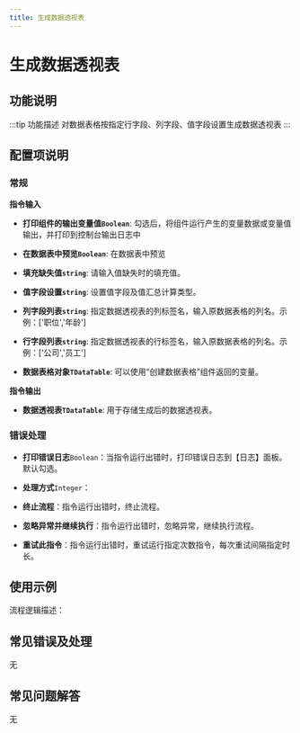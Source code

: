 ```yaml
---
title: 生成数据透视表
---
```


# 生成数据透视表

## 功能说明

:::tip 功能描述
对数据表格按指定行字段、列字段、值字段设置生成数据透视表
:::

## 配置项说明

### 常规

**指令输入**

- **打印组件的输出变量值`Boolean`**: 勾选后，将组件运行产生的变量数据或变量值输出，并打印到控制台输出日志中

- **在数据表中预览`Boolean`**: 在数据表中预览

- **填充缺失值`string`**: 请输入值缺失时的填充值。

- **值字段设置`string`**: 设置值字段及值汇总计算类型。

- **列字段列表`string`**: 指定数据透视表的列标签名，输入原数据表格的列名。示例：['职位','年龄']

- **行字段列表`string`**: 指定数据透视表的行标签名，输入原数据表格的列名。示例：['公司','员工']

- **数据表格对象`TDataTable`**: 可以使用“创建数据表格”组件返回的变量。


**指令输出**

- **数据透视表`TDataTable`**: 用于存储生成后的数据透视表。

### 错误处理

- **打印错误日志**`Boolean`：当指令运行出错时，打印错误日志到【日志】面板。默认勾选。

- **处理方式**`Integer`：

 - **终止流程**：指令运行出错时，终止流程。

 - **忽略异常并继续执行**：指令运行出错时，忽略异常，继续执行流程。

 - **重试此指令**：指令运行出错时，重试运行指定次数指令，每次重试间隔指定时长。

## 使用示例

流程逻辑描述：

## 常见错误及处理

无

## 常见问题解答

无

